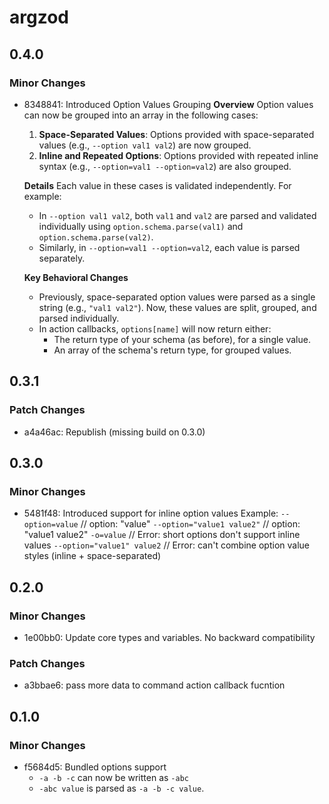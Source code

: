 # argzod

## 0.4.0

### Minor Changes

- 8348841: Introduced Option Values Grouping
  **Overview**
  Option values can now be grouped into an array in the following cases:

  1. **Space-Separated Values**: Options provided with space-separated values (e.g., `--option val1 val2`) are now grouped.
  2. **Inline and Repeated Options**: Options provided with repeated inline syntax (e.g., `--option=val1 --option=val2`) are also grouped.

  **Details**
  Each value in these cases is validated independently. For example:

  - In `--option val1 val2`, both `val1` and `val2` are parsed and validated individually using `option.schema.parse(val1)` and `option.schema.parse(val2)`.
  - Similarly, in `--option=val1 --option=val2`, each value is parsed separately.

  **Key Behavioral Changes**

  - Previously, space-separated option values were parsed as a single string (e.g., `"val1 val2"`). Now, these values are split, grouped, and parsed individually.
  - In action callbacks, `options[name]` will now return either:
    - The return type of your schema (as before), for a single value.
    - An array of the schema's return type, for grouped values.

## 0.3.1

### Patch Changes

- a4a46ac: Republish (missing build on 0.3.0)

## 0.3.0

### Minor Changes

- 5481f48: Introduced support for inline option values
  Example:
  `--option=value` // option: "value"
  `--option="value1 value2"` // option: "value1 value2"
  `-o=value` // Error: short options don't support inline values
  `--option="value1" value2` // Error: can't combine option value styles (inline + space-separated)

## 0.2.0

### Minor Changes

- 1e00bb0: Update core types and variables. No backward compatibility

### Patch Changes

- a3bbae6: pass more data to command action callback fucntion

## 0.1.0

### Minor Changes

- f5684d5: Bundled options support
  - `-a -b -c` can now be written as `-abc`
  - `-abc value` is parsed as `-a -b -c value`.
